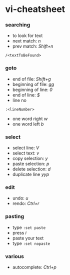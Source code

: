 # vi-cheatsheet

### searching
- to look for text
- next match:  *n* 
- prev match: *Shift+n*
```
/<textToBeFound>
```
### goto
- end of file: *Shift+g*
- beginning of file: *gg*
- beginning of line: *0*
- end of line: *$*
- line no
```
:<lineNumber>
```
- one word right *w*
- one word left *b*
### select
- select line: *V*
- select text: *v*
- copy selection: *y*
- paste selection: *p*
- delete selection: *d*
- duplicate line *yyp*

### edit
- undo: *u*
- rendo: *Ctrl+r*

### pasting 
 - type ```:set paste```
 - press *i*
 - paste your text
 - type ```:set nopaste```

### various
- autocomplete: *Ctrl+p*
